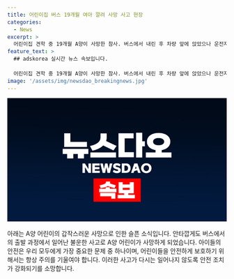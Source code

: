 ```yaml
---
title: 어린이집 버스 19개월 여아 깔려 사망 사고 현장
categories:
  - News
excerpt: >
  어린이집 견학 중 19개월 A양이 사망한 참사. 버스에서 내린 후 차량 앞에 앉았으나 운전자가 못 보고 출발. 사망으로 결론. 인솔 교사 5명, 어린이집 원장 등 과실 여부 조사 중. (150자)
feature_text: >
  ## adskorea 실시간 뉴스 속보입니다.

  어린이집 견학 중 19개월 A양이 사망한 참사. 버스에서 내린 후 차량 앞에 앉았으나 운전자가 못 보고 출발. 사망으로 결론. 인솔 교사 5명, 어린이집 원장 등 과실 여부 조사 중. (150자)
image: '/assets/img/newsdao_breakingnews.jpg'
---
```


<p><img src="/assets/img/newsdao_breakingnews.jpg" alt="adskorea 속보" /></p>

<p>아래는 A양 어린이의 갑작스러운 사망으로 인한 슬픈 소식입니다. 안타깝게도 버스에서의 출발 과정에서 일어난 불운한 사고로 A양 어린이가 사망하게 되었습니다. 아이들의 안전은 우리 모두에게 가장 중요한 문제 중 하나이며, 어린이들을 안전하게 보호하기 위해서는 항상 주의를 기울여야 합니다. 이러한 사고가 다시는 일어나지 않도록 안전 조치가 강화되기를 소망합니다.</p>

